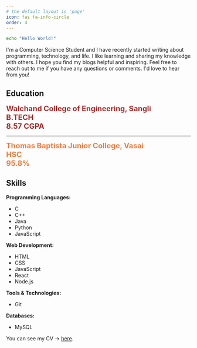 ```yaml
---
# the default layout is 'page'
icon: fas fa-info-circle
order: 4
---
```

<!-- > Hello World
{: .prompt-tip } -->

```bash
echo "Hello World!"
```

I'm a Computer Science Student and I have recently started writing about programming, technology, and life. I like learning and sharing my knowledge with others. I hope you find my blogs helpful and inspiring. Feel free to reach out to me if you have any questions or comments. I'd love to hear from you!

## **Education**

<span style="color:brown;font-weight:700;font-size:20px">
    Walchand College of Engineering, Sangli
</span>
<br>
<span style="color:brown;font-weight:700;font-size:20px">
    B.TECH
</span>
<br>
<span style="color:brown;font-weight:700;font-size:20px">
    8.57 CGPA
</span>
<br>
<hr style="color:brown"/>
<span style="color:#f27c3d;font-weight:700;font-size:20px">
    Thomas Baptista Junior College, Vasai
</span>
<br>
<span style="color:#f27c3d;font-weight:700;font-size:20px">
HSC
</span>
<br>
<span style="color:#f27c3d;font-weight:700;font-size:20px">
    95.8%
</span>

## **Skills**

**Programming Languages:**
- C
- C++
- Java
- Python
- JavaScript

**Web Development:**
- HTML
- CSS
- JavaScript
- React
- Node.js

**Tools & Technologies:**
- Git

**Databases:**
- MySQL

You can see my CV -> <a href = "https://drive.google.com/file/d/11uLy2ZyYFwq_Sopno9NFdJLU5q5cMoSy/view?usp=sharing" target="_blank">here</a>.